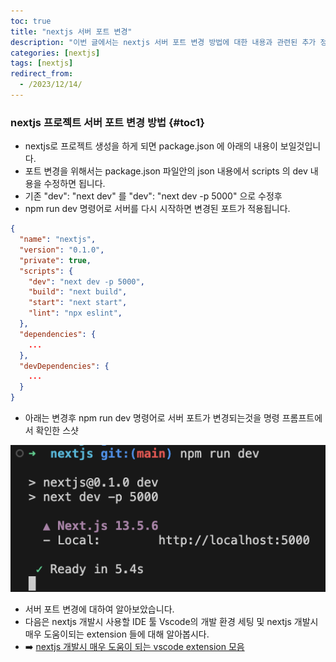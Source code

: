 ```yaml
---
toc: true
title: "nextjs 서버 포트 변경"
description: "이번 글에서는 nextjs 서버 포트 변경 방법에 대한 내용과 관련된 추가 정보에 대한 내용을 정리하였습니다."
categories: [nextjs]
tags: [nextjs]
redirect_from:
  - /2023/12/14/
---
```


### nextjs 프로젝트 서버 포트 변경 방법 {#toc1}

- nextjs로 프로젝트 생성을 하게 되면 package.json 에 아래의 내용이 보일것입니다.
- 포트 변경을 위해서는 package.json 파일안의 json 내용에서 scripts 의 dev 내용을 수정하면 됩니다.
- 기존 "dev": "next dev" 를 "dev": "next dev -p 5000" 으로 수정후
- npm run dev 명령어로 서버를 다시 시작하면 변경된 포트가 적용됩니다.

```json
{
  "name": "nextjs",
  "version": "0.1.0",
  "private": true,
  "scripts": {
    "dev": "next dev -p 5000",
    "build": "next build",
    "start": "next start",
    "lint": "npx eslint",
  },
  "dependencies": {
    ...  
  },
  "devDependencies": {
    ...
  }
}
```

- 아래는 변경후 npm run dev 명령어로 서버 포트가 변경되는것을 명령 프롬프트에서 확인한 스샷

![서버실행성공](../../assets/images/screen/서버실행성공.png)

- 서버 포트 변경에 대하여 알아보았습니다.
- 다음은 nextjs 개발시 사용할 IDE 툴 Vscode의 개발 환경 세팅 및 nextjs 개발시 매우 도움이되는 extension 들에 대해 알아봅시다.
- :arrow_right: [nextjs 개발시 매우 도움이 되는 vscode extension 모음](/nextjs/Nextjs-Tutorial-03-KR)

[^1]: This is a footnote.

[kramdown]: https://kramdown.gettalong.org/
[My Blog]: https://marindie.github.io
